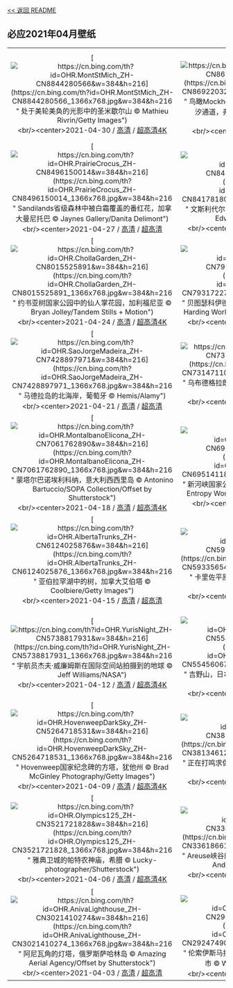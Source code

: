 [<< 返回 README](../../README.md)
## 必应2021年04月壁纸
||||
|:---:|:---:|:---:|
|[![https://cn.bing.com/th?id=OHR.MontStMich_ZH-CN8844280566&w=384&h=216](https://cn.bing.com/th?id=OHR.MontStMich_ZH-CN8844280566_1366x768.jpg&w=384&h=216 " &#10;处于美轮美奂的光影中的圣米歇尔山&#10;© Mathieu Rivrin/Getty Images")](https://cn.bing.com/search?q=%E5%A4%84%E4%BA%8E%E7%BE%8E%E8%BD%AE%E7%BE%8E%E5%A5%82%E7%9A%84%E5%85%89%E5%BD%B1%E4%B8%AD%E7%9A%84%E5%9C%A3%E7%B1%B3%E6%AD%87%E5%B0%94%E5%B1%B1&form=hpcapt&mkt=zh-cn&filters=HpDate:"20210430_1600")<br/><center>2021-04-30 / [高清](https://cn.bing.com/th?id=OHR.MontStMich_ZH-CN8844280566_1920x1200.jpg&w=1920&h=1200) / [超高清4K](https://cn.bing.com/th?id=OHR.MontStMich_ZH-CN8844280566_UHD.jpg&w=3840&h=2160)<center/>|[![https://cn.bing.com/th?id=OHR.Mockhorn_ZH-CN8692203286&w=384&h=216](https://cn.bing.com/th?id=OHR.Mockhorn_ZH-CN8692203286_1366x768.jpg&w=384&h=216 " &#10;鸟瞰Mockhorn岛野生动植物管理区沼泽地内的潮汐通道，弗吉尼亚&#10;© Shane Gross/Minden Pictures")](https://cn.bing.com/search?q=%E9%B8%9F%E7%9E%B0Mockhorn%E5%B2%9B%E9%87%8E%E7%94%9F%E5%8A%A8%E6%A4%8D%E7%89%A9%E7%AE%A1%E7%90%86%E5%8C%BA%E6%B2%BC%E6%B3%BD%E5%9C%B0%E5%86%85%E7%9A%84%E6%BD%AE%E6%B1%90%E9%80%9A%E9%81%93%EF%BC%8C%E5%BC%97%E5%90%89%E5%B0%BC%E4%BA%9A&form=hpcapt&mkt=zh-cn&filters=HpDate:"20210429_1600")<br/><center>2021-04-29 / [高清](https://cn.bing.com/th?id=OHR.Mockhorn_ZH-CN8692203286_1920x1200.jpg&w=1920&h=1200) / [超高清](https://cn.bing.comhttps://cn.bing.com/th?id=OHR.Mockhorn_ZH-CN8692203286_UHD.jpg)<center/>|[![https://cn.bing.com/th?id=OHR.GannetsSaltee_ZH-CN8581602122&w=384&h=216](https://cn.bing.com/th?id=OHR.GannetsSaltee_ZH-CN8581602122_1366x768.jpg&w=384&h=216 " &#10;大萨尔提岛上的北方塘鹅，爱尔兰&#10;© Danny Green/Minden Pictures")](https://cn.bing.com/search?q=%E5%A4%A7%E8%90%A8%E5%B0%94%E6%8F%90%E5%B2%9B%E4%B8%8A%E7%9A%84%E5%8C%97%E6%96%B9%E5%A1%98%E9%B9%85%EF%BC%8C%E7%88%B1%E5%B0%94%E5%85%B0&form=hpcapt&mkt=zh-cn&filters=HpDate:"20210428_1600")<br/><center>2021-04-28 / [高清](https://cn.bing.com/th?id=OHR.GannetsSaltee_ZH-CN8581602122_1920x1200.jpg&w=1920&h=1200) / [超高清4K](https://cn.bing.com/th?id=OHR.GannetsSaltee_ZH-CN8581602122_UHD.jpg&w=3840&h=2160)<center/>|
|[![https://cn.bing.com/th?id=OHR.PrairieCrocus_ZH-CN8496150014&w=384&h=216](https://cn.bing.com/th?id=OHR.PrairieCrocus_ZH-CN8496150014_1366x768.jpg&w=384&h=216 " &#10;Sandilands省级森林中被白霜覆盖的番红花，加拿大曼尼托巴&#10;© Jaynes Gallery/Danita Delimont")](https://cn.bing.com/search?q=Sandilands%E7%9C%81%E7%BA%A7%E6%A3%AE%E6%9E%97%E4%B8%AD%E8%A2%AB%E7%99%BD%E9%9C%9C%E8%A6%86%E7%9B%96%E7%9A%84%E7%95%AA%E7%BA%A2%E8%8A%B1%EF%BC%8C%E5%8A%A0%E6%8B%BF%E5%A4%A7%E6%9B%BC%E5%B0%BC%E6%89%98%E5%B7%B4&form=hpcapt&mkt=zh-cn&filters=HpDate:"20210427_1600")<br/><center>2021-04-27 / [高清](https://cn.bing.com/th?id=OHR.PrairieCrocus_ZH-CN8496150014_1920x1200.jpg&w=1920&h=1200) / [超高清](https://cn.bing.comhttps://cn.bing.com/th?id=OHR.PrairieCrocus_ZH-CN8496150014_UHD.jpg)<center/>|[![https://cn.bing.com/th?id=OHR.Wensleydale_ZH-CN8417818046&w=384&h=216](https://cn.bing.com/th?id=OHR.Wensleydale_ZH-CN8417818046_1366x768.jpg&w=384&h=216 " &#10;文斯利代尔，英格兰约克郡谷地国家公园&#10;© Guy Edwardes/Minden Pictures")](https://cn.bing.com/search?q=%E6%96%87%E6%96%AF%E5%88%A9%E4%BB%A3%E5%B0%94%EF%BC%8C%E8%8B%B1%E6%A0%BC%E5%85%B0%E7%BA%A6%E5%85%8B%E9%83%A1%E8%B0%B7%E5%9C%B0%E5%9B%BD%E5%AE%B6%E5%85%AC%E5%9B%AD&form=hpcapt&mkt=zh-cn&filters=HpDate:"20210426_1600")<br/><center>2021-04-26 / [高清](https://cn.bing.com/th?id=OHR.Wensleydale_ZH-CN8417818046_1920x1200.jpg&w=1920&h=1200) / [超高清4K](https://cn.bing.com/th?id=OHR.Wensleydale_ZH-CN8417818046_UHD.jpg&w=3840&h=2160)<center/>|[![https://cn.bing.com/th?id=OHR.AdelieDiving_ZH-CN8185853655&w=384&h=216](https://cn.bing.com/th?id=OHR.AdelieDiving_ZH-CN8185853655_1366x768.jpg&w=384&h=216 " &#10;从冰山跃入水中的阿德利企鹅，南极&#10;© Mike Hill/Getty Images")](https://cn.bing.com/search?q=%E4%BB%8E%E5%86%B0%E5%B1%B1%E8%B7%83%E5%85%A5%E6%B0%B4%E4%B8%AD%E7%9A%84%E9%98%BF%E5%BE%B7%E5%88%A9%E4%BC%81%E9%B9%85%EF%BC%8C%E5%8D%97%E6%9E%81&form=hpcapt&mkt=zh-cn&filters=HpDate:"20210425_1600")<br/><center>2021-04-25 / [高清](https://cn.bing.com/th?id=OHR.AdelieDiving_ZH-CN8185853655_1920x1200.jpg&w=1920&h=1200) / [超高清4K](https://cn.bing.com/th?id=OHR.AdelieDiving_ZH-CN8185853655_UHD.jpg&w=3840&h=2160)<center/>|
|[![https://cn.bing.com/th?id=OHR.ChollaGarden_ZH-CN8015525891&w=384&h=216](https://cn.bing.com/th?id=OHR.ChollaGarden_ZH-CN8015525891_1366x768.jpg&w=384&h=216 " &#10;约书亚树国家公园中的仙人掌花园，加利福尼亚&#10;© Bryan Jolley/Tandem Stills + Motion")](https://cn.bing.com/search?q=%E7%BA%A6%E4%B9%A6%E4%BA%9A%E6%A0%91%E5%9B%BD%E5%AE%B6%E5%85%AC%E5%9B%AD%E4%B8%AD%E7%9A%84%E4%BB%99%E4%BA%BA%E6%8E%8C%E8%8A%B1%E5%9B%AD%EF%BC%8C%E5%8A%A0%E5%88%A9%E7%A6%8F%E5%B0%BC%E4%BA%9A&form=hpcapt&mkt=zh-cn&filters=HpDate:"20210424_1600")<br/><center>2021-04-24 / [高清](https://cn.bing.com/th?id=OHR.ChollaGarden_ZH-CN8015525891_1920x1200.jpg&w=1920&h=1200) / [超高清4K](https://cn.bing.com/th?id=OHR.ChollaGarden_ZH-CN8015525891_UHD.jpg&w=3840&h=2160)<center/>|[![https://cn.bing.com/th?id=OHR.MossyCanyon_ZH-CN7931722740&w=384&h=216](https://cn.bing.com/th?id=OHR.MossyCanyon_ZH-CN7931722740_1366x768.jpg&w=384&h=216 " &#10;贝图瑟科伊德的Fairy Glen，英国威尔士&#10;© Robert Harding World Imagery/Offset by Shutterstock")](https://cn.bing.com/search?q=%E8%B4%9D%E5%9B%BE%E7%91%9F%E7%A7%91%E4%BC%8A%E5%BE%B7%E7%9A%84Fairy&form=hpcapt&mkt=zh-cn&filters=HpDate:"20210423_1600")<br/><center>2021-04-23 / [高清](https://cn.bing.com/th?id=OHR.MossyCanyon_ZH-CN7931722740_1920x1200.jpg&w=1920&h=1200) / [超高清4K](https://cn.bing.com/th?id=OHR.MossyCanyon_ZH-CN7931722740_UHD.jpg&w=3840&h=2160)<center/>|[![https://cn.bing.com/th?id=OHR.MississippiRiver_ZH-CN5718433026&w=384&h=216](https://cn.bing.com/th?id=OHR.MississippiRiver_ZH-CN5718433026_1366x768.jpg&w=384&h=216 " &#10;位于阿肯色州和密西西比州交界处的密西西比河&#10;© NASA")](https://cn.bing.com/search?q=%E4%BD%8D%E4%BA%8E%E9%98%BF%E8%82%AF%E8%89%B2%E5%B7%9E%E5%92%8C%E5%AF%86%E8%A5%BF%E8%A5%BF%E6%AF%94%E5%B7%9E%E4%BA%A4%E7%95%8C%E5%A4%84%E7%9A%84%E5%AF%86%E8%A5%BF%E8%A5%BF%E6%AF%94%E6%B2%B3&form=hpcapt&mkt=zh-cn&filters=HpDate:"20210422_1600")<br/><center>2021-04-22 / [高清](https://cn.bing.com/th?id=OHR.MississippiRiver_ZH-CN5718433026_1920x1200.jpg&w=1920&h=1200) / [超高清4K](https://cn.bing.com/th?id=OHR.MississippiRiver_ZH-CN5718433026_UHD.jpg&w=3840&h=2160)<center/>|
|[![https://cn.bing.com/th?id=OHR.SaoJorgeMadeira_ZH-CN7428897971&w=384&h=216](https://cn.bing.com/th?id=OHR.SaoJorgeMadeira_ZH-CN7428897971_1366x768.jpg&w=384&h=216 " &#10;马德拉岛的北海岸，葡萄牙&#10;© Hemis/Alamy")](https://cn.bing.com/search?q=%E9%A9%AC%E5%BE%B7%E6%8B%89%E5%B2%9B%E7%9A%84%E5%8C%97%E6%B5%B7%E5%B2%B8%EF%BC%8C%E8%91%A1%E8%90%84%E7%89%99&form=hpcapt&mkt=zh-cn&filters=HpDate:"20210421_1600")<br/><center>2021-04-21 / [高清](https://cn.bing.com/th?id=OHR.SaoJorgeMadeira_ZH-CN7428897971_1920x1200.jpg&w=1920&h=1200) / [超高清](https://cn.bing.comhttps://cn.bing.com/th?id=OHR.SaoJorgeMadeira_ZH-CN7428897971_UHD.jpg)<center/>|[![https://cn.bing.com/th?id=OHR.Ceking_ZH-CN7314711047&w=384&h=216](https://cn.bing.com/th?id=OHR.Ceking_ZH-CN7314711047_1366x768.jpg&w=384&h=216 " &#10;乌布德格拉朗梯田，印度尼西亚巴厘岛&#10;© Michele Falzone/Alamy")](https://cn.bing.com/search?q=%E4%B9%8C%E5%B8%83%E5%BE%B7%E6%A0%BC%E6%8B%89%E6%9C%97%E6%A2%AF%E7%94%B0%EF%BC%8C%E5%8D%B0%E5%BA%A6%E5%B0%BC%E8%A5%BF%E4%BA%9A%E5%B7%B4%E5%8E%98%E5%B2%9B&form=hpcapt&mkt=zh-cn&filters=HpDate:"20210420_1600")<br/><center>2021-04-20 / [高清](https://cn.bing.com/th?id=OHR.Ceking_ZH-CN7314711047_1920x1200.jpg&w=1920&h=1200) / [超高清8K](https://cn.bing.comhttps://cn.bing.com/th?id=OHR.Ceking_ZH-CN7314711047_UHD.jpg)<center/>|[![https://cn.bing.com/th?id=OHR.Mobula_ZH-CN7830551038&w=384&h=216](https://cn.bing.com/th?id=OHR.Mobula_ZH-CN7830551038_1366x768.jpg&w=384&h=216 " &#10;大群的芒基蝠鲼跃出水面，墨西哥加利福尼亚湾&#10;© Mark Carwardine/Minden Pictures")](https://cn.bing.com/search?q=%E5%A4%A7%E7%BE%A4%E7%9A%84%E8%8A%92%E5%9F%BA%E8%9D%A0%E9%B2%BC%E8%B7%83%E5%87%BA%E6%B0%B4%E9%9D%A2%EF%BC%8C%E5%A2%A8%E8%A5%BF%E5%93%A5%E5%8A%A0%E5%88%A9%E7%A6%8F%E5%B0%BC%E4%BA%9A%E6%B9%BE&form=hpcapt&mkt=zh-cn&filters=HpDate:"20210419_1600")<br/><center>2021-04-19 / [高清](https://cn.bing.com/th?id=OHR.Mobula_ZH-CN7830551038_1920x1200.jpg&w=1920&h=1200) / [超高清4K](https://cn.bing.com/th?id=OHR.Mobula_ZH-CN7830551038_UHD.jpg&w=3840&h=2160)<center/>|
|[![https://cn.bing.com/th?id=OHR.MontalbanoElicona_ZH-CN7061762890&w=384&h=216](https://cn.bing.com/th?id=OHR.MontalbanoElicona_ZH-CN7061762890_1366x768.jpg&w=384&h=216 " &#10;蒙塔尔巴诺埃利科纳，意大利西西里岛&#10;© Antonino Bartuccio/SOPA Collection/Offset by Shutterstock")](https://cn.bing.com/search?q=%E8%92%99%E5%A1%94%E5%B0%94%E5%B7%B4%E8%AF%BA%E5%9F%83%E5%88%A9%E7%A7%91%E7%BA%B3%EF%BC%8C%E6%84%8F%E5%A4%A7%E5%88%A9%E8%A5%BF%E8%A5%BF%E9%87%8C%E5%B2%9B&form=hpcapt&mkt=zh-cn&filters=HpDate:"20210418_1600")<br/><center>2021-04-18 / [高清](https://cn.bing.com/th?id=OHR.MontalbanoElicona_ZH-CN7061762890_1920x1200.jpg&w=1920&h=1200) / [超高清4K](https://cn.bing.com/th?id=OHR.MontalbanoElicona_ZH-CN7061762890_UHD.jpg&w=3840&h=2160)<center/>|[![https://cn.bing.com/th?id=OHR.NewRiverGorge_ZH-CN6951411872&w=384&h=216](https://cn.bing.com/th?id=OHR.NewRiverGorge_ZH-CN6951411872_1366x768.jpg&w=384&h=216 " &#10;新河峡国家公园中的新河峡大桥，西弗吉尼亚州&#10;© Entropy Workshop/iStock/Getty Images Plus")](https://cn.bing.com/search?q=%E6%96%B0%E6%B2%B3%E5%B3%A1%E5%9B%BD%E5%AE%B6%E5%85%AC%E5%9B%AD%E4%B8%AD%E7%9A%84%E6%96%B0%E6%B2%B3%E5%B3%A1%E5%A4%A7%E6%A1%A5%EF%BC%8C%E8%A5%BF%E5%BC%97%E5%90%89%E5%B0%BC%E4%BA%9A%E5%B7%9E&form=hpcapt&mkt=zh-cn&filters=HpDate:"20210417_1600")<br/><center>2021-04-17 / [高清](https://cn.bing.com/th?id=OHR.NewRiverGorge_ZH-CN6951411872_1920x1200.jpg&w=1920&h=1200) / [超高清](https://cn.bing.comhttps://cn.bing.com/th?id=OHR.NewRiverGorge_ZH-CN6951411872_UHD.jpg)<center/>|[![https://cn.bing.com/th?id=OHR.FlowerTown_ZH-CN6364330124&w=384&h=216](https://cn.bing.com/th?id=OHR.FlowerTown_ZH-CN6364330124_1366x768.jpg&w=384&h=216 " &#10;Dinan镇的鹅卵石铺成的街道，法国布列塔尼&#10;© Scott Wilson/Alamy")](https://cn.bing.com/search?q=Dinan%E9%95%87%E7%9A%84%E9%B9%85%E5%8D%B5%E7%9F%B3%E9%93%BA%E6%88%90%E7%9A%84%E8%A1%97%E9%81%93%EF%BC%8C%E6%B3%95%E5%9B%BD%E5%B8%83%E5%88%97%E5%A1%94%E5%B0%BC&form=hpcapt&mkt=zh-cn&filters=HpDate:"20210416_1600")<br/><center>2021-04-16 / [高清](https://cn.bing.com/th?id=OHR.FlowerTown_ZH-CN6364330124_1920x1200.jpg&w=1920&h=1200) / [超高清4K](https://cn.bing.com/th?id=OHR.FlowerTown_ZH-CN6364330124_UHD.jpg&w=3840&h=2160)<center/>|
|[![https://cn.bing.com/th?id=OHR.AlbertaTrunks_ZH-CN6124025876&w=384&h=216](https://cn.bing.com/th?id=OHR.AlbertaTrunks_ZH-CN6124025876_1366x768.jpg&w=384&h=216 " &#10;亚伯拉罕湖中的树，加拿大艾伯塔&#10;© Coolbiere/Getty Images")](https://cn.bing.com/search?q=%E4%BA%9A%E4%BC%AF%E6%8B%89%E7%BD%95%E6%B9%96%E4%B8%AD%E7%9A%84%E6%A0%91%EF%BC%8C%E5%8A%A0%E6%8B%BF%E5%A4%A7%E8%89%BE%E4%BC%AF%E5%A1%94&form=hpcapt&mkt=zh-cn&filters=HpDate:"20210415_1600")<br/><center>2021-04-15 / [高清](https://cn.bing.com/th?id=OHR.AlbertaTrunks_ZH-CN6124025876_1920x1200.jpg&w=1920&h=1200) / [超高清](https://cn.bing.comhttps://cn.bing.com/th?id=OHR.AlbertaTrunks_ZH-CN6124025876_UHD.jpg)<center/>|[![https://cn.bing.com/th?id=OHR.CarrizoPlain_ZH-CN5933565493&w=384&h=216](https://cn.bing.com/th?id=OHR.CarrizoPlain_ZH-CN5933565493_1366x768.jpg&w=384&h=216 " &#10;卡里佐平原国家纪念区的野花，加利福尼亚&#10;© Dennis Frates/Alamy")](https://cn.bing.com/search?q=%E5%8D%A1%E9%87%8C%E4%BD%90%E5%B9%B3%E5%8E%9F%E5%9B%BD%E5%AE%B6%E7%BA%AA%E5%BF%B5%E5%8C%BA%E7%9A%84%E9%87%8E%E8%8A%B1%EF%BC%8C%E5%8A%A0%E5%88%A9%E7%A6%8F%E5%B0%BC%E4%BA%9A&form=hpcapt&mkt=zh-cn&filters=HpDate:"20210414_1600")<br/><center>2021-04-14 / [高清](https://cn.bing.com/th?id=OHR.CarrizoPlain_ZH-CN5933565493_1920x1200.jpg&w=1920&h=1200) / [超高清4K](https://cn.bing.com/th?id=OHR.CarrizoPlain_ZH-CN5933565493_UHD.jpg&w=3840&h=2160)<center/>|[![https://cn.bing.com/th?id=OHR.WatPhraSiSanphet_ZH-CN5830557189&w=384&h=216](https://cn.bing.com/th?id=OHR.WatPhraSiSanphet_ZH-CN5830557189_1366x768.jpg&w=384&h=216 " &#10;大城历史公园中的帕喜善佩寺，泰国大城府&#10;© travelstock44/Alamy")](https://cn.bing.com/search?q=%E5%A4%A7%E5%9F%8E%E5%8E%86%E5%8F%B2%E5%85%AC%E5%9B%AD%E4%B8%AD%E7%9A%84%E5%B8%95%E5%96%9C%E5%96%84%E4%BD%A9%E5%AF%BA%EF%BC%8C%E6%B3%B0%E5%9B%BD%E5%A4%A7%E5%9F%8E%E5%BA%9C&form=hpcapt&mkt=zh-cn&filters=HpDate:"20210413_1600")<br/><center>2021-04-13 / [高清](https://cn.bing.com/th?id=OHR.WatPhraSiSanphet_ZH-CN5830557189_1920x1200.jpg&w=1920&h=1200) / [超高清4K](https://cn.bing.com/th?id=OHR.WatPhraSiSanphet_ZH-CN5830557189_UHD.jpg&w=3840&h=2160)<center/>|
|[![https://cn.bing.com/th?id=OHR.YurisNight_ZH-CN5738817931&w=384&h=216](https://cn.bing.com/th?id=OHR.YurisNight_ZH-CN5738817931_1366x768.jpg&w=384&h=216 " &#10;宇航员杰夫·威廉姆斯在国际空间站拍摄到的地球&#10;© Jeff Williams/NASA")](https://cn.bing.com/search?q=%E5%AE%87%E8%88%AA%E5%91%98%E6%9D%B0%E5%A4%AB%C2%B7%E5%A8%81%E5%BB%89%E5%A7%86%E6%96%AF%E5%9C%A8%E5%9B%BD%E9%99%85%E7%A9%BA%E9%97%B4%E7%AB%99%E6%8B%8D%E6%91%84%E5%88%B0%E7%9A%84%E5%9C%B0%E7%90%83&form=hpcapt&mkt=zh-cn&filters=HpDate:"20210412_1600")<br/><center>2021-04-12 / [高清](https://cn.bing.com/th?id=OHR.YurisNight_ZH-CN5738817931_1920x1200.jpg&w=1920&h=1200) / [超高清4K](https://cn.bing.com/th?id=OHR.YurisNight_ZH-CN5738817931_UHD.jpg&w=3840&h=2160)<center/>|[![https://cn.bing.com/th?id=OHR.YoshinoyamaSpring_ZH-CN5545606722&w=384&h=216](https://cn.bing.com/th?id=OHR.YoshinoyamaSpring_ZH-CN5545606722_1366x768.jpg&w=384&h=216 " &#10;吉野山，日本奈良&#10;© Sean Pavone/iStock/Getty Images Plus")](https://cn.bing.com/search?q=%E5%90%89%E9%87%8E%E5%B1%B1%EF%BC%8C%E6%97%A5%E6%9C%AC%E5%A5%88%E8%89%AF&form=hpcapt&mkt=zh-cn&filters=HpDate:"20210411_1600")<br/><center>2021-04-11 / [高清](https://cn.bing.com/th?id=OHR.YoshinoyamaSpring_ZH-CN5545606722_1920x1200.jpg&w=1920&h=1200) / [超高清4K](https://cn.bing.com/th?id=OHR.YoshinoyamaSpring_ZH-CN5545606722_UHD.jpg&w=3840&h=2160)<center/>|[![https://cn.bing.com/th?id=OHR.SiblingBears_ZH-CN5349441901&w=384&h=216](https://cn.bing.com/th?id=OHR.SiblingBears_ZH-CN5349441901_1366x768.jpg&w=384&h=216 " &#10;在迪纳利国家公园中玩耍的灰熊幼崽，阿拉斯加&#10;© Ron Niebrugge/Alamy")](https://cn.bing.com/search?q=%E5%9C%A8%E8%BF%AA%E7%BA%B3%E5%88%A9%E5%9B%BD%E5%AE%B6%E5%85%AC%E5%9B%AD%E4%B8%AD%E7%8E%A9%E8%80%8D%E7%9A%84%E7%81%B0%E7%86%8A%E5%B9%BC%E5%B4%BD%EF%BC%8C%E9%98%BF%E6%8B%89%E6%96%AF%E5%8A%A0&form=hpcapt&mkt=zh-cn&filters=HpDate:"20210410_1600")<br/><center>2021-04-10 / [高清](https://cn.bing.com/th?id=OHR.SiblingBears_ZH-CN5349441901_1920x1200.jpg&w=1920&h=1200) / [超高清4K](https://cn.bing.com/th?id=OHR.SiblingBears_ZH-CN5349441901_UHD.jpg&w=3840&h=2160)<center/>|
|[![https://cn.bing.com/th?id=OHR.HovenweepDarkSky_ZH-CN5264718531&w=384&h=216](https://cn.bing.com/th?id=OHR.HovenweepDarkSky_ZH-CN5264718531_1366x768.jpg&w=384&h=216 " &#10;Hovenweep国家纪念碑的方塔，犹他州&#10;© Brad McGinley Photography/Getty Images")](https://cn.bing.com/search?q=Hovenweep%E5%9B%BD%E5%AE%B6%E7%BA%AA%E5%BF%B5%E7%A2%91%E7%9A%84%E6%96%B9%E5%A1%94%EF%BC%8C%E7%8A%B9%E4%BB%96%E5%B7%9E&form=hpcapt&mkt=zh-cn&filters=HpDate:"20210409_1600")<br/><center>2021-04-09 / [高清](https://cn.bing.com/th?id=OHR.HovenweepDarkSky_ZH-CN5264718531_1920x1200.jpg&w=1920&h=1200) / [超高清4K](https://cn.bing.com/th?id=OHR.HovenweepDarkSky_ZH-CN5264718531_UHD.jpg&w=3840&h=2160)<center/>|[![https://cn.bing.com/th?id=OHR.TetraoTetrix_ZH-CN3813461274&w=384&h=216](https://cn.bing.com/th?id=OHR.TetraoTetrix_ZH-CN3813461274_1366x768.jpg&w=384&h=216 " &#10;正在打鸣求偶的雄性黑琴鸡，芬兰库萨莫&#10;© Oliver Smart/Alamy")](https://cn.bing.com/search?q=%E6%AD%A3%E5%9C%A8%E6%89%93%E9%B8%A3%E6%B1%82%E5%81%B6%E7%9A%84%E9%9B%84%E6%80%A7%E9%BB%91%E7%90%B4%E9%B8%A1%EF%BC%8C%E8%8A%AC%E5%85%B0%E5%BA%93%E8%90%A8%E8%8E%AB&form=hpcapt&mkt=zh-cn&filters=HpDate:"20210408_1600")<br/><center>2021-04-08 / [高清](https://cn.bing.com/th?id=OHR.TetraoTetrix_ZH-CN3813461274_1920x1200.jpg&w=1920&h=1200) / [超高清4K](https://cn.bing.com/th?id=OHR.TetraoTetrix_ZH-CN3813461274_UHD.jpg&w=3840&h=2160)<center/>|[![https://cn.bing.com/th?id=OHR.WillowNewGrowth_ZH-CN3104122677&w=384&h=216](https://cn.bing.com/th?id=OHR.WillowNewGrowth_ZH-CN3104122677_1366x768.jpg&w=384&h=216 " &#10;早春里的柳枝，明尼苏达州&#10;© Jim Brandenburg/Minden Pictures")](https://cn.bing.com/search?q=%E6%97%A9%E6%98%A5%E9%87%8C%E7%9A%84%E6%9F%B3%E6%9E%9D%EF%BC%8C%E6%98%8E%E5%B0%BC%E8%8B%8F%E8%BE%BE%E5%B7%9E&form=hpcapt&mkt=zh-cn&filters=HpDate:"20210407_1600")<br/><center>2021-04-07 / [高清](https://cn.bing.com/th?id=OHR.WillowNewGrowth_ZH-CN3104122677_1920x1200.jpg&w=1920&h=1200) / [超高清](https://cn.bing.comhttps://cn.bing.com/th?id=OHR.WillowNewGrowth_ZH-CN3104122677_UHD.jpg)<center/>|
|[![https://cn.bing.com/th?id=OHR.Olympics125_ZH-CN3521721828&w=384&h=216](https://cn.bing.com/th?id=OHR.Olympics125_ZH-CN3521721828_1366x768.jpg&w=384&h=216 " &#10;雅典卫城的帕特农神庙，希腊&#10;© Lucky-photographer/Shutterstock")](https://cn.bing.com/search?q=%E9%9B%85%E5%85%B8%E5%8D%AB%E5%9F%8E%E7%9A%84%E5%B8%95%E7%89%B9%E5%86%9C%E7%A5%9E%E5%BA%99%EF%BC%8C%E5%B8%8C%E8%85%8A&form=hpcapt&mkt=zh-cn&filters=HpDate:"20210406_1600")<br/><center>2021-04-06 / [高清](https://cn.bing.com/th?id=OHR.Olympics125_ZH-CN3521721828_1920x1200.jpg&w=1920&h=1200) / [超高清4K](https://cn.bing.com/th?id=OHR.Olympics125_ZH-CN3521721828_UHD.jpg&w=3840&h=2160)<center/>|[![https://cn.bing.com/th?id=OHR.SautduBrot_ZH-CN3361866139&w=384&h=216](https://cn.bing.com/th?id=OHR.SautduBrot_ZH-CN3361866139_1366x768.jpg&w=384&h=216 " &#10;Areuse峡谷的Saut du Brot石桥，瑞士纳沙泰尔&#10;© Andreas Gerth/eStock Photo")](https://cn.bing.com/search?q=Areuse%E5%B3%A1%E8%B0%B7%E7%9A%84Saut&form=hpcapt&mkt=zh-cn&filters=HpDate:"20210405_1600")<br/><center>2021-04-05 / [高清](https://cn.bing.com/th?id=OHR.SautduBrot_ZH-CN3361866139_1920x1200.jpg&w=1920&h=1200) / [超高清4K](https://cn.bing.com/th?id=OHR.SautduBrot_ZH-CN3361866139_UHD.jpg&w=3840&h=2160)<center/>|[![https://cn.bing.com/th?id=OHR.Qingming2021_ZH-CN6154314555&w=384&h=216](https://cn.bing.com/th?id=OHR.Qingming2021_ZH-CN6154314555_1366x768.jpg&w=384&h=216 " &#10;【今日清明】&#10;© yangphoto ")](https://cn.bing.com/search?q=%E3%80%90%E4%BB%8A%E6%97%A5%E6%B8%85%E6%98%8E%E3%80%91&form=hpcapt&mkt=zh-cn&filters=HpDate:"20210404_1600")<br/><center>2021-04-04 / [高清](https://cn.bing.com/th?id=OHR.Qingming2021_ZH-CN6154314555_1920x1200.jpg&w=1920&h=1200) / [超高清4K](https://cn.bing.com/th?id=OHR.Qingming2021_ZH-CN6154314555_UHD.jpg&w=3840&h=2160)<center/>|
|[![https://cn.bing.com/th?id=OHR.AnivaLighthouse_ZH-CN3021410274&w=384&h=216](https://cn.bing.com/th?id=OHR.AnivaLighthouse_ZH-CN3021410274_1366x768.jpg&w=384&h=216 " &#10;阿尼瓦角的灯塔，俄罗斯萨哈林岛&#10;© Amazing Aerial Agency/Offset by Shutterstock")](https://cn.bing.com/search?q=%E9%98%BF%E5%B0%BC%E7%93%A6%E8%A7%92%E7%9A%84%E7%81%AF%E5%A1%94%EF%BC%8C%E4%BF%84%E7%BD%97%E6%96%AF%E8%90%A8%E5%93%88%E6%9E%97%E5%B2%9B&form=hpcapt&mkt=zh-cn&filters=HpDate:"20210403_1600")<br/><center>2021-04-03 / [高清](https://cn.bing.com/th?id=OHR.AnivaLighthouse_ZH-CN3021410274_1920x1200.jpg&w=1920&h=1200) / [超高清](https://cn.bing.comhttps://cn.bing.com/th?id=OHR.AnivaLighthouse_ZH-CN3021410274_UHD.jpg)<center/>|[![https://cn.bing.com/th?id=OHR.BrazilSandDunes_ZH-CN2924749051&w=384&h=216](https://cn.bing.com/th?id=OHR.BrazilSandDunes_ZH-CN2924749051_1366x768.jpg&w=384&h=216 " &#10;伦索伊斯马拉年塞斯国家公园，巴西巴雷里尼亚斯市&#10;© WIN-Initiative/Getty Images")](https://cn.bing.com/search?q=%E4%BC%A6%E7%B4%A2%E4%BC%8A%E6%96%AF%E9%A9%AC%E6%8B%89%E5%B9%B4%E5%A1%9E%E6%96%AF%E5%9B%BD%E5%AE%B6%E5%85%AC%E5%9B%AD%EF%BC%8C%E5%B7%B4%E8%A5%BF%E5%B7%B4%E9%9B%B7%E9%87%8C%E5%B0%BC%E4%BA%9A%E6%96%AF%E5%B8%82&form=hpcapt&mkt=zh-cn&filters=HpDate:"20210402_1600")<br/><center>2021-04-02 / [高清](https://cn.bing.com/th?id=OHR.BrazilSandDunes_ZH-CN2924749051_1920x1200.jpg&w=1920&h=1200) / [超高清4K](https://cn.bing.com/th?id=OHR.BrazilSandDunes_ZH-CN2924749051_UHD.jpg&w=3840&h=2160)<center/>|[![https://cn.bing.com/th?id=OHR.FooledYa_ZH-CN1264990804&w=384&h=216](https://cn.bing.com/th?id=OHR.FooledYa_ZH-CN1264990804_1366x768.jpg&w=384&h=216 " &#10;卡格拉格帝边境公园中一对正在求偶的鸵鸟，南非&#10;© Tina Malfilatre/Minden Pictures")](https://cn.bing.com/search?q=%E5%8D%A1%E6%A0%BC%E6%8B%89%E6%A0%BC%E5%B8%9D%E8%BE%B9%E5%A2%83%E5%85%AC%E5%9B%AD%E4%B8%AD%E4%B8%80%E5%AF%B9%E6%AD%A3%E5%9C%A8%E6%B1%82%E5%81%B6%E7%9A%84%E9%B8%B5%E9%B8%9F%EF%BC%8C%E5%8D%97%E9%9D%9E&form=hpcapt&mkt=zh-cn&filters=HpDate:"20210401_1600")<br/><center>2021-04-01 / [高清](https://cn.bing.com/th?id=OHR.FooledYa_ZH-CN1264990804_1920x1200.jpg&w=1920&h=1200) / [超高清](https://cn.bing.comhttps://cn.bing.com/th?id=OHR.FooledYa_ZH-CN1264990804_UHD.jpg)<center/>|
